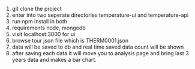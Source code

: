 1) git clone the project
2) enter into two seperate directories temperature-ui and temperature-api
3) run npm install in both
4) requirements node, mongodb
5) visit localhost:3000 for ui
6) browse tour json file which is THERM0001.json
7) data will be saved to db and real time saved data count will be shown
8) after saving each data it will move you to analysis page and bring last 3 years data and makes a bar chart.

